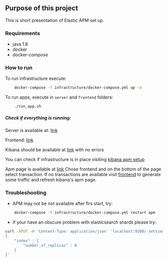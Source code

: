 ## Purpose of this project

This is short presentation of Elastic APM set up.

### Requirements

 - java 1.8
 - docker
 - docker-compose


### How to run

To run infrastructure execute:
```bash
    docker-compose -f infrastructure/docker-compose.yml up -d 
```

To run apps, execute in `server` and `frontend` folders:

```bash
    ./run_app.sh
```

##### Check if everything is running:

Server is available at:
[link](http://localhost:8082/test)

Frontend:
[link](http://localhost:8081/test)

Kibana should be available at [link](http://localhost:5601) with no errors

You can check if infrastructure is in place visiting [kibana apm setup](http://localhost:5601/app/kibana#/home/tutorial/apm?_g=())

Apm page is available at [link](http://localhost:5601/app/apm#/services?rangeFrom=now-24h&rangeTo=now&refreshPaused=true&refreshInterval=0)
Chose frontend and on the bottom of the page select transaction. If no transactions are available visit [frontend](http://localhost:8081/test) 
to generate some traffic and refresh kibana's apm page.

### Troubleshooting
 
 - APM may not be not available after firs start, try:
 ```bash
     docker-compose -f infrastructure/docker-compose.yml restart apm
 ```
 
 - If your have an obscure problem with elasticsearch shards please try:
```bash
curl -XPUT -H 'Content-Type: application/json' 'localhost:9200/_settings' -d '
{
    "index" : {
        "number_of_replicas" : 0
    }
}'

```